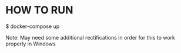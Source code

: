 # HOW TO RUN

$ docker-compose up

Note: May need some additional rectifications in order for this to work properly in Windows